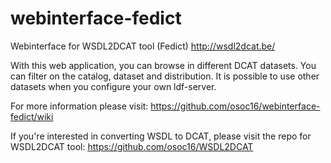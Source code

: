 # webinterface-fedict
Webinterface for WSDL2DCAT tool (Fedict) 
http://wsdl2dcat.be/

With this web application, you can browse in different DCAT datasets. You can filter on the catalog, dataset and distribution. It is possible to use other datasets when you configure your own ldf-server.

For more information please visit: https://github.com/osoc16/webinterface-fedict/wiki

If you're interested in converting WSDL to DCAT, please visit the repo for WSDL2DCAT tool: https://github.com/osoc16/WSDL2DCAT
